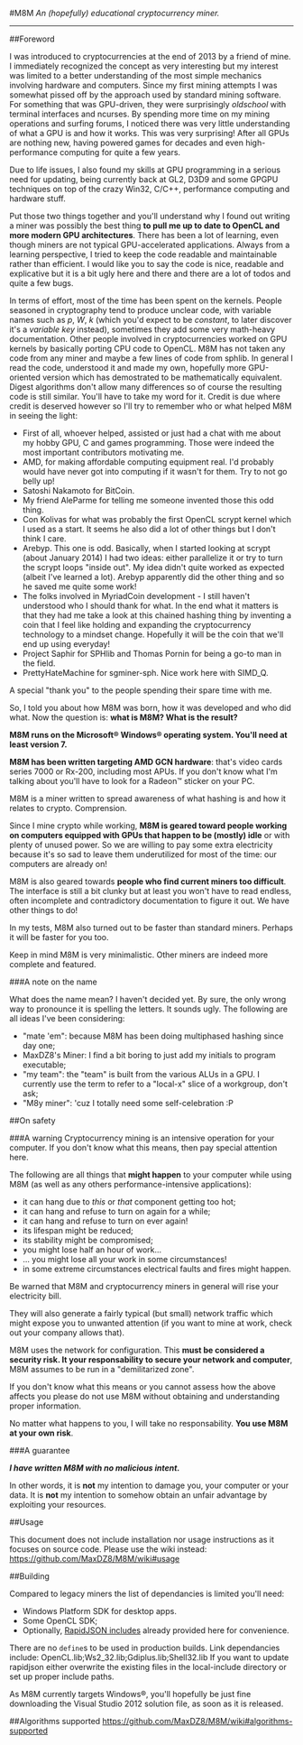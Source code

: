 #M8M
*An (hopefully) educational cryptocurrency miner.*

--------------------------------------------------------------------------------

##Foreword

I was introduced to cryptocurrencies at the end of 2013 by a friend of mine. I immediately recognized the concept as very interesting but my interest was limited to a better understanding of the most simple mechanics involving hardware and computers. Since my first mining attempts I was somewhat pissed off by the approach used by standard mining software. For something that was GPU-driven, they were surprisingly *oldschool* with terminal interfaces and ncurses.
By spending more time on my mining operations and surfing forums, I noticed there was very little understanding of what a GPU is and how it works. This was very surprising! After all GPUs are nothing new, having powered games for decades and even high-performance computing for quite a few years.

Due to life issues, I also found my skills at GPU programming in a serious need for updating, being currently back at GL2, D3D9 and some GPGPU techniques on top of the crazy Win32, C/C++, performance computing and hardware stuff.

Put those two things together and you'll understand why I found out writing a miner was possibly the best thing **to pull me up to date to OpenCL and more modern GPU architectures**.
There has been a lot of learning, even though miners are not typical GPU-accelerated applications.
Always from a learning perspective, I tried to keep the code readable and maintainable rather than efficient. I would like you to say the code is nice, readable and explicative but it is a bit ugly here and there and there are a lot of todos and quite a few bugs.

In terms of effort, most of the time has been spent on the kernels. People seasoned in cryptography tend to produce unclear code, with variable names such as *p*, *W*, *k* (which you'd expect to be *constant*, to later discover it's a *variable key* instead), sometimes they add some very math-heavy documentation.
Other people involved in cryptocurrencies worked on GPU kernels by basically porting CPU code to OpenCL.
M8M has not taken any code from any miner and maybe a few lines of code from sphlib. In general I read the code, understood it and made my own, hopefully more GPU-oriented version which has demostrated to be mathematically equivalent. Digest algorithms don't allow many differences so of course the resulting code is still similar. You'll have to take my word for it.
Credit is due where credit is deserved however so I'll try to remember who or what helped M8M in seeing the light:

* First of all, whoever helped, assisted or just had a chat with me about my hobby GPU, C and games programming. Those were indeed the most important contributors motivating me.
* AMD, for making affordable computing equipment real. I'd probably would have never got into computing if it wasn't for them. Try to not go belly up!
* Satoshi Nakamoto for BitCoin.
* My friend AleParme for telling me someone invented those this odd thing.
* Con Kolivas for what was probably the first OpenCL scrypt kernel which I used as a start. It seems he also did a lot of other things but I don't think I care.
* Arebyp. This one is odd. Basically, when I started looking at scrypt (about January 2014) I had two ideas: either parallelize it or try to turn the scrypt loops "inside out". My idea didn't quite worked as expected (albeit I've learned a lot). Arebyp apparently did the other thing and so he saved me quite some work!
* The folks involved in MyriadCoin development - I still haven't understood who I should thank for what. In the end what it matters is that they had me take a look at this chained hashing thing by inventing a coin that I feel like holding and expanding the cryptocurrency technology to a mindset change. Hopefully it will be the coin that we'll end up using everyday!
* Project Saphir for SPHlib and Thomas Pornin for being a go-to man in the field.
* PrettyHateMachine for sgminer-sph. Nice work here with SIMD_Q.

A special "thank you" to the people spending their spare time with me. 

So, I told you about how M8M was born, how it was developed and who did what.
Now the question is: **what is M8M? What is the result?**

**M8M runs on the Microsoft® Windows® operating system. You'll need at least version 7.**

**M8M has been written targeting AMD GCN hardware**: that's video cards series 7000 or Rx-200, including most APUs. If you don't know what I'm talking about you'll have to look for a Radeon™ sticker on your PC.

M8M is a miner written to spread awareness of what hashing is and how it relates to crypto. Comprension.

Since I mine crypto while working, **M8M is geared toward people working on computers equipped with GPUs that happen to be (mostly) idle** or with plenty of unused power. So we are willing to pay some extra electricity because it's so sad to leave them underutilized for most of the time: our computers are already on!

M8M is also geared towards **people who find current miners too difficult**. The interface is still a bit clunky but at least you won't have to read endless, often incomplete and contradictory documentation to figure it out. We have other things to do!

In my tests, M8M also turned out to be faster than standard miners. Perhaps it will be faster for you too.

Keep in mind M8M is very minimalistic. Other miners are indeed more complete and featured.

###A note on the name

What does the name mean? I haven't decided yet.
By sure, the only wrong way to pronounce it is spelling the letters. It sounds ugly.
The following are all ideas I've been considering:
- "mate 'em": because M8M has been doing multiphased hashing since day one;
- MaxDZ8's Miner: I find a bit boring to just add my initials to program executable;
- "my team": the "team" is built from the various ALUs in a GPU. I currently use the term to refer to a "local-x" slice of a workgroup, don't ask;
- "M8y miner": 'cuz I totally need some self-celebration :P

##On safety

###A warning
Cryptocurrency mining is an intensive operation for your computer. If you don't know what this means, then pay special attention here.

The following are all things that **might happen** to your computer while using M8M (as well as any others performance-intensive applications):
* it can hang due to *this* or *that* component getting too hot;
* it can hang and refuse to turn on again for a while;
* it can hang and refuse to turn on ever again!
* its lifespan might be reduced;
* its stability might be compromised;
* you might lose half an hour of work... 
* ... you might lose all your work in some circumstances!
* in some extreme circumstances electrical faults and fires might happen.

Be warned that M8M and cryptocurrency miners in general will rise your electricity bill.

They will also generate a fairly typical (but small) network traffic which might expose you to unwanted attention (if you want to mine at work, check out your company allows that).

M8M uses the network for configuration. This **must be considered a security risk. It your responsability to secure your network and computer**, M8M assumes to be run in a "demilitarized zone".

If you don't know what this means or you cannot assess how the above affects you please do not use M8M without obtaining and understanding proper information.

No matter what happens to you, I will take no responsability. **You use M8M at your own risk**.

###A guarantee

***I have written M8M with no malicious intent.***

In other words, it is **not** my intention to damage you, your computer or your data. It is **not** my intention to somehow obtain an unfair advantage by exploiting your resources.

##Usage

This document does not include installation nor usage instructions as it focuses on source code.
Please use the wiki instead: https://github.com/MaxDZ8/M8M/wiki#usage

##Building 

Compared to legacy miners the list of dependancies is limited you'll need:
- Windows Platform SDK for desktop apps.
- Some OpenCL SDK;
- Optionally, [RapidJSON includes](https://github.com/miloyip/rapidjson) already provided here for convenience.

There are no `define`s to be used in production builds.
Link dependancies include:
    OpenCL.lib;Ws2_32.lib;Gdiplus.lib;Shell32.lib
If you want to update rapidjson either overwrite the existing files in the local-include directory or set up proper include paths.

As M8M currently targets Windows®, you'll hopefully be just fine downloading the Visual Studio 2012 solution file, as soon as it is released.

##Algorithms supported
https://github.com/MaxDZ8/M8M/wiki#algorithms-supported
